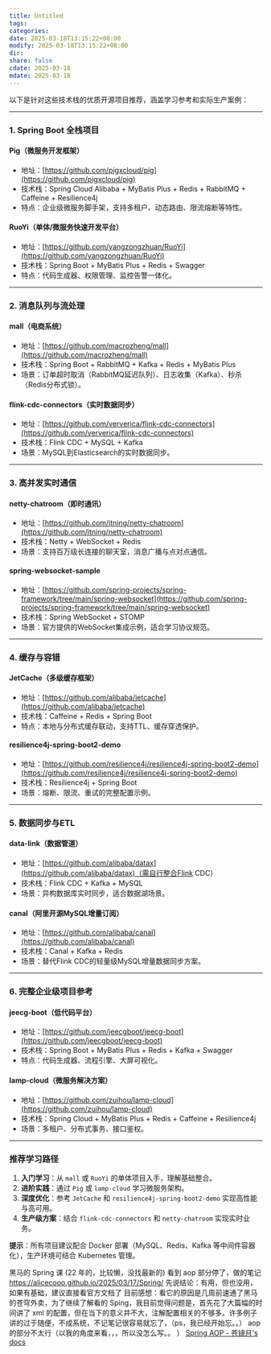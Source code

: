 ```yaml
---
title: Untitled
tags: 
categories: 
date: 2025-03-18T13:15:22+08:00
modify: 2025-03-18T13:15:22+08:00
dir: 
share: false
cdate: 2025-03-18
mdate: 2025-03-18
---
```

以下是针对这些技术栈的优质开源项目推荐，涵盖学习参考和实际生产案例：

---

### **1. Spring Boot 全栈项目**

#### **Pig**（微服务开发框架）

- 地址：[https://github.com/pigxcloud/pig](https://github.com/pigxcloud/pig)
- 技术栈：Spring Cloud Alibaba + MyBatis Plus + Redis + RabbitMQ + Caffeine + Resilience4j
- 特点：企业级微服务脚手架，支持多租户、动态路由、限流熔断等特性。

#### **RuoYi**（单体/微服务快速开发平台）

- 地址：[https://github.com/yangzongzhuan/RuoYi](https://github.com/yangzongzhuan/RuoYi)
- 技术栈：Spring Boot + MyBatis Plus + Redis + Swagger
- 特点：代码生成器、权限管理、监控告警一体化。

---

### **2. 消息队列与流处理**

#### **mall**（电商系统）

- 地址：[https://github.com/macrozheng/mall](https://github.com/macrozheng/mall)
- 技术栈：Spring Boot + RabbitMQ + Kafka + Redis + MyBatis Plus
- 场景：订单超时取消（RabbitMQ延迟队列）、日志收集（Kafka）、秒杀（Redis分布式锁）。

#### **flink-cdc-connectors**（实时数据同步）

- 地址：[https://github.com/ververica/flink-cdc-connectors](https://github.com/ververica/flink-cdc-connectors)
- 技术栈：Flink CDC + MySQL + Kafka
- 场景：MySQL到Elasticsearch的实时数据同步。

---

### **3. 高并发实时通信**

#### **netty-chatroom**（即时通讯）

- 地址：[https://github.com/itning/netty-chatroom](https://github.com/itning/netty-chatroom)
- 技术栈：Netty + WebSocket + Redis
- 场景：支持百万级长连接的聊天室，消息广播与点对点通信。

#### **spring-websocket-sample**

- 地址：[https://github.com/spring-projects/spring-framework/tree/main/spring-websocket](https://github.com/spring-projects/spring-framework/tree/main/spring-websocket)
- 技术栈：Spring WebSocket + STOMP
- 场景：官方提供的WebSocket集成示例，适合学习协议规范。

---

### **4. 缓存与容错**

#### **JetCache**（多级缓存框架）

- 地址：[https://github.com/alibaba/jetcache](https://github.com/alibaba/jetcache)
- 技术栈：Caffeine + Redis + Spring Boot
- 特点：本地与分布式缓存联动，支持TTL、缓存穿透保护。

#### **resilience4j-spring-boot2-demo**

- 地址：[https://github.com/resilience4j/resilience4j-spring-boot2-demo](https://github.com/resilience4j/resilience4j-spring-boot2-demo)
- 技术栈：Resilience4j + Spring Boot
- 场景：熔断、限流、重试的完整配置示例。

---

### **5. 数据同步与ETL**

#### **data-link**（数据管道）

- 地址：[https://github.com/alibaba/datax](https://github.com/alibaba/datax)（需自行整合Flink CDC）
- 技术栈：Flink CDC + Kafka + MySQL
- 场景：异构数据库实时同步，适合数据湖场景。

#### **canal**（阿里开源MySQL增量订阅）

- 地址：[https://github.com/alibaba/canal](https://github.com/alibaba/canal)
- 技术栈：Canal + Kafka + Redis
- 场景：替代Flink CDC的轻量级MySQL增量数据同步方案。

---

### **6. 完整企业级项目参考**

#### **jeecg-boot**（低代码平台）

- 地址：[https://github.com/jeecgboot/jeecg-boot](https://github.com/jeecgboot/jeecg-boot)
- 技术栈：Spring Boot + MyBatis Plus + Redis + Kafka + Swagger
- 特点：代码生成器、流程引擎、大屏可视化。

#### **lamp-cloud**（微服务解决方案）

- 地址：[https://github.com/zuihou/lamp-cloud](https://github.com/zuihou/lamp-cloud)
- 技术栈：Spring Cloud + MyBatis Plus + Redis + Caffeine + Resilience4j
- 场景：多租户、分布式事务、接口鉴权。

---

### **推荐学习路径**

1. **入门学习**：从 `mall` 或 `RuoYi` 的单体项目入手，理解基础整合。
2. **进阶实践**：通过 `Pig` 或 `lamp-cloud` 学习微服务架构。
3. **深度优化**：参考 `JetCache` 和 `resilience4j-spring-boot2-demo` 实现高性能与高可用。
4. **生产级方案**：结合 `flink-cdc-connectors` 和 `netty-chatroom` 实现实时业务。

**提示**：所有项目建议配合 Docker 部署（MySQL、Redis、Kafka 等中间件容器化），生产环境可结合 Kubernetes 管理。

黑马的 Spring 课 (22 年的，比较懒，没找最新的) 看到 aop 部分停了，做的笔记 https://alicecooo.github.io/2025/03/17/Spring/
先说结论：有用，但也没用，如果有基础，建议直接看官方文档了
目前感想：看它的原因是几周前速通了黑马的苍穹外卖，为了继续了解看的 Sping，我目前觉得问题是，首先花了大篇幅的时间讲了 xml 的配置，但在当下的意义并不大，注解配置相关的不够多。许多例子讲的过于随便，不成系统，不记笔记很容易就忘了，（ps，我已经开始忘。。）
aop 的部分不太行（以我的角度来看，，，所以没怎么写。。
）
[Spring AOP - 苍镜月's docs](https://cangjingyue.top/blog/backend/spring/Spring-AOP/)